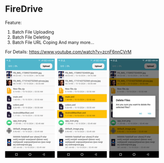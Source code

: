 # FireDrive

Feature:
1. Batch File Uploading
2. Batch File Deleting
3. Batch File URL Coping
And many more...

For Details: https://www.youtube.com/watch?v=zcnF6nnCVrM


![screenshot](https://github.com/AntorPi314/FireDrive/blob/main/img/Pic1.png)
 
